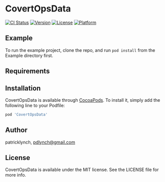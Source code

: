 # CovertOpsData

[![CI Status](https://img.shields.io/travis/patricklynch/CovertOpsData.svg?style=flat)](https://travis-ci.org/patricklynch/CovertOpsData)
[![Version](https://img.shields.io/cocoapods/v/CovertOpsData.svg?style=flat)](https://cocoapods.org/pods/CovertOpsData)
[![License](https://img.shields.io/cocoapods/l/CovertOpsData.svg?style=flat)](https://cocoapods.org/pods/CovertOpsData)
[![Platform](https://img.shields.io/cocoapods/p/CovertOpsData.svg?style=flat)](https://cocoapods.org/pods/CovertOpsData)

## Example

To run the example project, clone the repo, and run `pod install` from the Example directory first.

## Requirements

## Installation

CovertOpsData is available through [CocoaPods](https://cocoapods.org). To install
it, simply add the following line to your Podfile:

```ruby
pod 'CovertOpsData'
```

## Author

patricklynch, pdlynch@gmail.com

## License

CovertOpsData is available under the MIT license. See the LICENSE file for more info.

